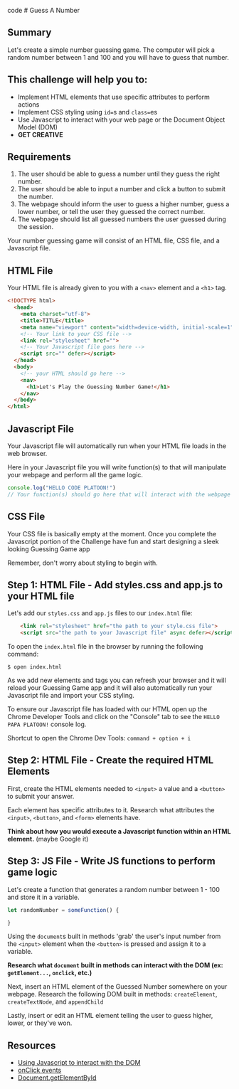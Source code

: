 code # Guess A Number

## Summary
Let's create a simple number guessing game. The computer will pick a random number between 1 and 100 and you will have to guess that number.

## This challenge will help you to:
- Implement HTML elements that use specific attributes to perform actions
- Implement CSS styling using `id=`s and `class=`es
- Use Javascript to interact with your web page or the Document Object Model (DOM)
- __GET CREATIVE__

## Requirements

1. The user should be able to guess a number until they guess the right number.
2. The user should be able to input a number and click a button to submit the number.
3. The webpage should inform the user to guess a higher number, guess a lower number, or tell the user they guessed the correct number.
4. The webpage should list all guessed numbers the user guessed during the session.

Your number guessing game will consist of an HTML file, CSS file, and a Javascript file.

## HTML File
Your HTML file is already given to you with a `<nav>` element and a `<h1>` tag.
```html
<!DOCTYPE html>
  <head>
    <meta charset="utf-8">
    <title>TITLE</title>
    <meta name="viewport" content="width=device-width, initial-scale=1">
    <!-- Your link to your CSS file -->
    <link rel="stylesheet" href="">
    <!-- Your Javascript file goes here -->
    <script src="" defer></script>
  </head>
  <body>
    <!-- your HTML should go here -->
    <nav>
      <h1>Let's Play the Guessing Number Game!</h1>
    </nav>
  </body>
</html>
```

## Javascript File

Your Javascript file will automatically run when your HTML file loads in the web browser.

Here in your Javascript file you will write function(s) to that will manipulate your webpage and perform all the game logic.

```js
console.log("HELLO CODE PLATOON!")
// Your function(s) should go here that will interact with the webpage or DOM
```

## CSS File

Your CSS file is basically empty at the moment. Once you complete the Javascript portion of the Challenge have fun and start designing a sleek looking Guessing Game app

Remember, don't worry about styling to begin with.

## Step 1: HTML File - Add styles.css and app.js to your HTML file

Let's add our `styles.css` and `app.js` files to our `index.html` file:

```html
    <link rel="stylesheet" href="the path to your style.css file">
    <script src="the path to your Javascript file" async defer></script>
```

To open the `index.html` file in the browser by running the following command:

`$ open index.html`

As we add new elements and tags you can refresh your browser and it will reload your Guessing Game app and it will also automatically run your Javascript file and import your CSS styling.

To ensure our Javascript file has loaded with our HTML open up the Chrome Developer Tools and click on the "Console" tab to see the `HELLO PAPA PLATOON!` console log.

Shortcut to open the Chrome Dev Tools: `command + option + i`

## Step 2: HTML File - Create the required HTML Elements
First, create the HTML elements needed to `<input>` a value and a `<button>` to submit your answer.

Each element has specific attributes to it. Research what attributes the `<input>`, `<button>`, and `<form>` elements have.

__Think about how you would execute a Javascript function within an HTML element.__ (maybe Google it)

## Step 3: JS File - Write JS functions to perform game logic
Let's create a function that generates a random number between 1 - 100 and store it in a variable.

```js
let randomNumber = someFunction() {

}
```

Using the `document`s built in methods 'grab' the user's input number from the `<input>` element when the `<button>` is pressed and assign it to a variable.

__Research what `document` built in methods can interact with the DOM (ex: `getElement...`, `onclick`, etc.)__

Next, insert an HTML element of the Guessed Number somewhere on your webpage.
Research the following DOM built in methods:
`createElement`, `createTextNode`, and `appendChild`

Lastly, insert or edit an HTML element telling the user to guess higher, lower, or they've won.

## Resources
* [Using Javascript to interact with the DOM](https://www.w3schools.com/js/js_htmldom_elements.asp)
* [onClick events](https://www.w3schools.com/jsref/event_onclick.asp)
* [Document.getElementById](https://developer.mozilla.org/en-US/docs/Web/API/Document/getElementById)
